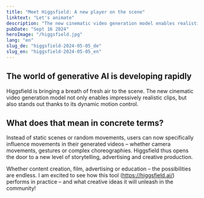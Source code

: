 ```yaml
---
title: "Meet Higgsfield: A new player on the scene"
linktext: "Let's animate"
description: "The new cinematic video generation model enables realistic clips."
pubDate: "Sept 16 2024"
heroImage: "/higgsfield.jpg"
lang: "en"
slug_de: "higgsfield-2024-05-05_de"
slug_en: "higgsfield-2024-05-05_en"
---
```



## The world of generative AI is developing rapidly
Higgsfield is bringing a breath of fresh air to the scene. The new cinematic video generation model not only enables impressively realistic clips, but also stands out thanks to its dynamic motion control.

## What does that mean in concrete terms?
Instead of static scenes or random movements, users can now specifically influence movements in their generated videos – whether camera movements, gestures or complex choreographies. Higgsfield thus opens the door to a new level of storytelling, advertising and creative production.

Whether content creation, film, advertising or education – the possibilities are endless.
I am excited to see how this tool (https://higgsfield.ai/) performs in practice – and what creative ideas it will unleash in the community!